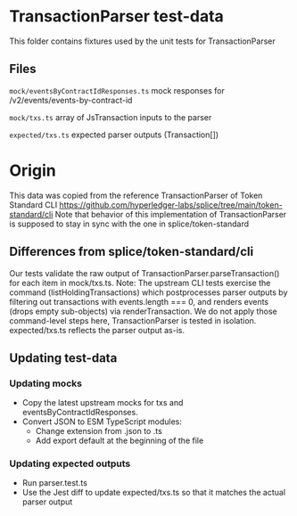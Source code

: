 # TransactionParser test-data

This folder contains fixtures used by the unit tests for TransactionParser

## Files

`mock/eventsByContractIdResponses.ts`
mock responses for /v2/events/events-by-contract-id

`mock/txs.ts`
array of JsTransaction inputs to the parser

`expected/txs.ts`
expected parser outputs (Transaction[])

# Origin

This data was copied from the reference TransactionParser of Token Standard CLI
https://github.com/hyperledger-labs/splice/tree/main/token-standard/cli
Note that behavior of this implementation of TransactionParser is supposed to stay in sync with the one in splice/token-standard

## Differences from splice/token-standard/cli

Our tests validate the raw output of TransactionParser.parseTransaction() for each item in mock/txs.ts.
Note: The upstream CLI tests exercise the command (listHoldingTransactions) which postprocesses parser outputs by
filtering out transactions with events.length === 0, and renders events (drops empty sub-objects) via renderTransaction.
We do not apply those command-level steps here, TransactionParser is tested in isolation.
expected/txs.ts reflects the parser output as-is.

## Updating test-data

### Updating mocks

- Copy the latest upstream mocks for txs and eventsByContractIdResponses.
- Convert JSON to ESM TypeScript modules:
    - Change extension from .json to .ts
    - Add export default at the beginning of the file

### Updating expected outputs

- Run parser.test.ts
- Use the Jest diff to update expected/txs.ts so that it matches the actual parser output
